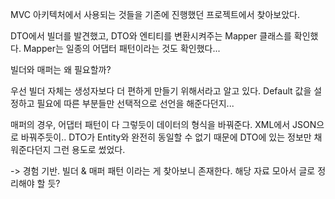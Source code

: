 MVC 아키텍처에서 사용되는 것들을 기존에 진행했던 프로젝트에서 찾아보았다.

DTO에서 빌더를 발견했고, DTO와 엔티티를 변환시켜주는 Mapper 클래스를 확인했다.
Mapper는 일종의 어댑터 패턴이라는 것도 확인했다...

빌더와 매퍼는 왜 필요할까?

우선 빌더 자체는 생성자보다 더 편하게 만들기 위해서라고 알고 있다.
Default 값을 설정하고 필요에 따른 부분들만 선택적으로 선언을 해준다던지...

매퍼의 경우, 어댑터 패턴이 다 그렇듯이 데이터의 형식을 바꿔준다.
XML에서 JSON으로 바꿔주듯이..
DTO가 Entity와 완전히 동일할 수 없기 때문에 DTO에 있는 정보만 채워준다던지 그런 용도로 썼었다.

-> 경험 기반.
빌더 & 매퍼 패턴 이라는 게 찾아보니 존재한다. 해당 자료 모아서 글로 정리해야 할 듯?